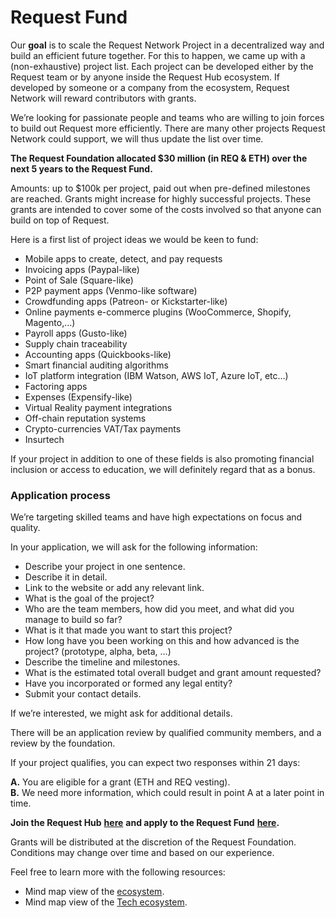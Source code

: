 # Request Fund

Our **goal** is to scale the Request Network Project in a decentralized way and build an efficient future together. For this to happen, we came up with a \(non-exhaustive\) project list. Each project can be developed either by the Request team or by anyone inside the Request Hub ecosystem. If developed by someone or a company from the ecosystem, Request Network will reward contributors with grants.

We’re looking for passionate people and teams who are willing to join forces to build out Request more efficiently. There are many other projects Request Network could support, we will thus update the list over time.

**The Request Foundation allocated $30 million \(in REQ & ETH\) over the next 5 years to the Request Fund.**

Amounts: up to $100k per project, paid out when pre-defined milestones are reached. Grants might increase for highly successful projects. These grants are intended to cover some of the costs involved so that anyone can build on top of Request.

Here is a first list of project ideas we would be keen to fund:

* Mobile apps to create, detect, and pay requests
* Invoicing apps \(Paypal-like\)
* Point of Sale \(Square-like\)
* P2P payment apps \(Venmo-like software\)
* Crowdfunding apps \(Patreon- or Kickstarter-like\)
* Online payments e-commerce plugins \(WooCommerce, Shopify, Magento,…\)
* Payroll apps \(Gusto-like\)
* Supply chain traceability
* Accounting apps \(Quickbooks-like\)
* Smart financial auditing algorithms
* IoT platform integration \(IBM Watson, AWS IoT, Azure IoT, etc…\)
* Factoring apps
* Expenses \(Expensify-like\)
* Virtual Reality payment integrations
* Off-chain reputation systems
* Crypto-currencies VAT/Tax payments
* Insurtech

If your project in addition to one of these fields is also promoting financial inclusion or access to education, we will definitely regard that as a bonus.

### Application process

We’re targeting skilled teams and have high expectations on focus and quality.

In your application, we will ask for the following information:

* Describe your project in one sentence.
* Describe it in detail.
* Link to the website or add any relevant link.
* What is the goal of the project?
* Who are the team members, how did you meet, and what did you manage to build so far?
* What is it that made you want to start this project?
* How long have you been working on this and how advanced is the project? \(prototype, alpha, beta, …\)
* Describe the timeline and milestones.
* What is the estimated total overall budget and grant amount requested?
* Have you incorporated or formed any legal entity?
* Submit your contact details.

If we’re interested, we might ask for additional details.

There will be an application review by qualified community members, and a review by the foundation.

If your project qualifies, you can expect two responses within 21 days:

**A.** You are eligible for a grant \(ETH and REQ vesting\).  
**B.** We need more information, which could result in point A at a later point in time.

**Join the Request Hub** [**here**](https://join.slack.com/t/requesthub/shared_invite/enQtMjkwNDQwMzUwMjI3LWNlYTlmODViMmE3MzY0MWFiMTUzYmNiMWEyZmNiNWZhMjM3MTEzN2JkZTMxN2FhN2NmODFkNmU5MDBmOTUwMjA) **and apply to the Request Fund** [**here**](https://request.network/#/request-for-projects)**.**

Grants will be distributed at the discretion of the Request Foundation. Conditions may change over time and based on our experience.

Feel free to learn more with the following resources:

* Mind map view of the [ecosystem](https://www.mindmeister.com/995302918?t=Y78CuCvpRn).
* Mind map view of the [Tech ecosystem](https://www.mindmeister.com/991002501?t=R1iofDilV0).

